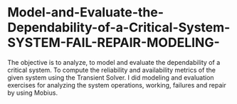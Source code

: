 # Model-and-Evaluate-the-Dependability-of-a-Critical-System-SYSTEM-FAIL-REPAIR-MODELING-
 The objective is to analyze, to model and evaluate the dependability of a critical system. To compute the reliability and availability metrics of the given system using the Transient Solver. I did modeling and evaluation exercises for analyzing the system operations, working, failures and repair by using Mobius.
